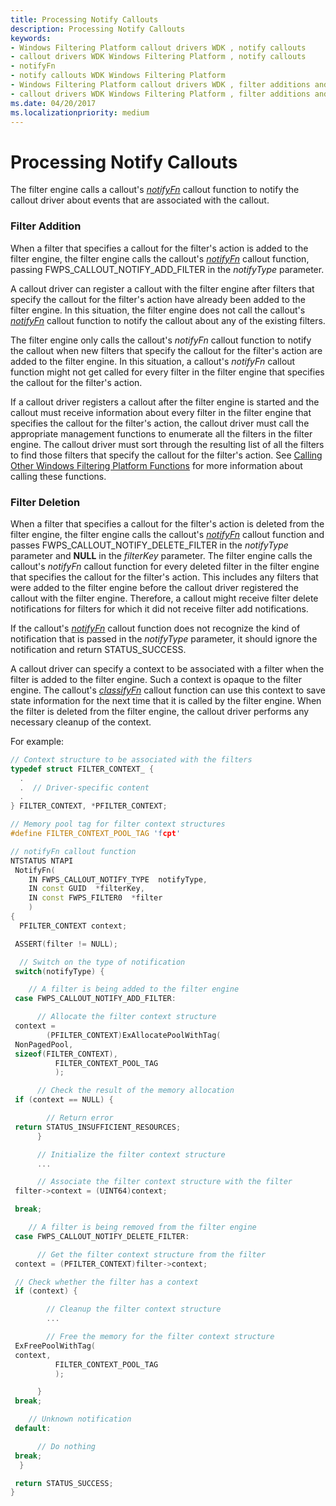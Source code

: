 ```yaml
---
title: Processing Notify Callouts
description: Processing Notify Callouts
keywords:
- Windows Filtering Platform callout drivers WDK , notify callouts
- callout drivers WDK Windows Filtering Platform , notify callouts
- notifyFn
- notify callouts WDK Windows Filtering Platform
- Windows Filtering Platform callout drivers WDK , filter additions and deletions
- callout drivers WDK Windows Filtering Platform , filter additions and deletions
ms.date: 04/20/2017
ms.localizationpriority: medium
---
```


# Processing Notify Callouts


The filter engine calls a callout's [*notifyFn*](/windows-hardware/drivers/ddi/fwpsk/nc-fwpsk-fwps_callout_notify_fn0) callout function to notify the callout driver about events that are associated with the callout.

### <a href="" id="filter-addition"></a> Filter Addition

When a filter that specifies a callout for the filter's action is added to the filter engine, the filter engine calls the callout's [*notifyFn*](/windows-hardware/drivers/ddi/fwpsk/nc-fwpsk-fwps_callout_notify_fn0) callout function, passing FWPS\_CALLOUT\_NOTIFY\_ADD\_FILTER in the *notifyType* parameter.

A callout driver can register a callout with the filter engine after filters that specify the callout for the filter's action have already been added to the filter engine. In this situation, the filter engine does not call the callout's [*notifyFn*](/windows-hardware/drivers/ddi/fwpsk/nc-fwpsk-fwps_callout_notify_fn0) callout function to notify the callout about any of the existing filters.

The filter engine only calls the callout's *notifyFn* callout function to notify the callout when new filters that specify the callout for the filter's action are added to the filter engine. In this situation, a callout's *notifyFn* callout function might not get called for every filter in the filter engine that specifies the callout for the filter's action.

If a callout driver registers a callout after the filter engine is started and the callout must receive information about every filter in the filter engine that specifies the callout for the filter's action, the callout driver must call the appropriate management functions to enumerate all the filters in the filter engine. The callout driver must sort through the resulting list of all the filters to find those filters that specify the callout for the filter's action. See [Calling Other Windows Filtering Platform Functions](calling-other-windows-filtering-platform-functions.md) for more information about calling these functions.

### <a href="" id="filter-deletion"></a> Filter Deletion

When a filter that specifies a callout for the filter's action is deleted from the filter engine, the filter engine calls the callout's [*notifyFn*](/windows-hardware/drivers/ddi/fwpsk/nc-fwpsk-fwps_callout_notify_fn0) callout function and passes FWPS\_CALLOUT\_NOTIFY\_DELETE\_FILTER in the *notifyType* parameter and **NULL** in the *filterKey* parameter. The filter engine calls the callout's *notifyFn* callout function for every deleted filter in the filter engine that specifies the callout for the filter's action. This includes any filters that were added to the filter engine before the callout driver registered the callout with the filter engine. Therefore, a callout might receive filter delete notifications for filters for which it did not receive filter add notifications.

If the callout's [*notifyFn*](/windows-hardware/drivers/ddi/fwpsk/nc-fwpsk-fwps_callout_notify_fn0) callout function does not recognize the kind of notification that is passed in the *notifyType* parameter, it should ignore the notification and return STATUS\_SUCCESS.

A callout driver can specify a context to be associated with a filter when the filter is added to the filter engine. Such a context is opaque to the filter engine. The callout's [*classifyFn*](/windows-hardware/drivers/ddi/fwpsk/nc-fwpsk-fwps_callout_classify_fn0) callout function can use this context to save state information for the next time that it is called by the filter engine. When the filter is deleted from the filter engine, the callout driver performs any necessary cleanup of the context.

For example:

```C++
// Context structure to be associated with the filters
typedef struct FILTER_CONTEXT_ {
  .
  .  // Driver-specific content
  .
} FILTER_CONTEXT, *PFILTER_CONTEXT;

// Memory pool tag for filter context structures
#define FILTER_CONTEXT_POOL_TAG 'fcpt'

// notifyFn callout function
NTSTATUS NTAPI
 NotifyFn(
    IN FWPS_CALLOUT_NOTIFY_TYPE  notifyType,
    IN const GUID  *filterKey,
    IN const FWPS_FILTER0  *filter
    )
{
  PFILTER_CONTEXT context;

 ASSERT(filter != NULL);

  // Switch on the type of notification
 switch(notifyType) {

    // A filter is being added to the filter engine
 case FWPS_CALLOUT_NOTIFY_ADD_FILTER:

      // Allocate the filter context structure
 context =
        (PFILTER_CONTEXT)ExAllocatePoolWithTag(
 NonPagedPool,
 sizeof(FILTER_CONTEXT),
          FILTER_CONTEXT_POOL_TAG
          );

      // Check the result of the memory allocation
 if (context == NULL) {

        // Return error
 return STATUS_INSUFFICIENT_RESOURCES;
      }

      // Initialize the filter context structure
      ...

      // Associate the filter context structure with the filter
 filter->context = (UINT64)context;

 break;

    // A filter is being removed from the filter engine
 case FWPS_CALLOUT_NOTIFY_DELETE_FILTER:

      // Get the filter context structure from the filter
 context = (PFILTER_CONTEXT)filter->context;

 // Check whether the filter has a context
 if (context) {

        // Cleanup the filter context structure
        ...

        // Free the memory for the filter context structure
 ExFreePoolWithTag(
 context,
          FILTER_CONTEXT_POOL_TAG
          );

      }
 break;

    // Unknown notification
 default:

      // Do nothing
 break;
  }

 return STATUS_SUCCESS;
}
```

 

